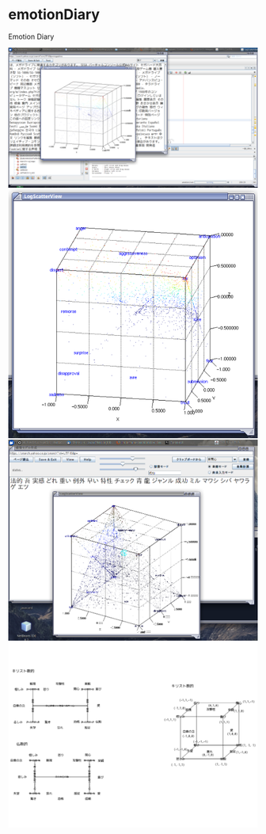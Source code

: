# emotionDiary
Emotion Diary


![alt tag](screenshot.png)
![alt tag](ScreenShot2.png)
![alt tag](ScreenShot3.png)
![alt tag](draft.png)